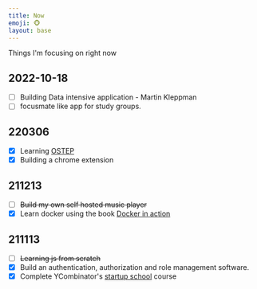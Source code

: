 ```yaml
---
title: Now
emoji: 🐵
layout: base
---
```



Things I'm focusing on right now

## 2022-10-18

- [ ] Building Data intensive application - Martin Kleppman
- [ ] focusmate like app for study groups.

## 220306
- [x] Learning [OSTEP](https://pages.cs.wisc.edu/~remzi/OSTEP/)
- [x] Building a chrome extension

## 211213
- [ ] ~~Build my own self hosted music player~~
- [x] Learn docker using the book [Docker in action](https://books.google.co.in/books/about/Docker_in_Action_Second_Edition.html?id=qzozEAAAQBAJ&source=kp_book_description&redir_esc=y)

## 211113
- [ ] ~~Learning js from scratch~~
- [x] Build an authentication, authorization and role management software.
- [x] Complete YCombinator's [startup school](https://www.startupschool.org/dashboard) course